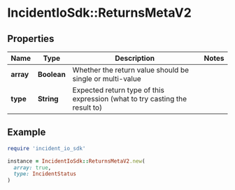 # IncidentIoSdk::ReturnsMetaV2

## Properties

| Name | Type | Description | Notes |
| ---- | ---- | ----------- | ----- |
| **array** | **Boolean** | Whether the return value should be single or multi-value |  |
| **type** | **String** | Expected return type of this expression (what to try casting the result to) |  |

## Example

```ruby
require 'incident_io_sdk'

instance = IncidentIoSdk::ReturnsMetaV2.new(
  array: true,
  type: IncidentStatus
)
```

